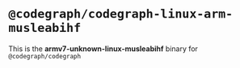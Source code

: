 # `@codegraph/codegraph-linux-arm-musleabihf`

This is the **armv7-unknown-linux-musleabihf** binary for `@codegraph/codegraph`

